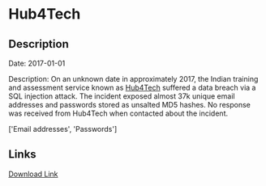 # Hub4Tech

## Description

Date: 2017-01-01

Description:
On an unknown date in approximately 2017, the Indian training and assessment service known as <a href="https://www.forumcommunity.net/" target="_blank" rel="noopener">Hub4Tech</a> suffered a data breach via a SQL injection attack. The incident exposed almost 37k unique email addresses and passwords stored as unsalted MD5 hashes. No response was received from Hub4Tech when contacted about the incident.


['Email addresses', 'Passwords']

## Links

[Download Link](https://link-to.net/1229997/71.5913917844554/dynamic/?r=aHR0cHM6Ly93d3cubWVkaWFmaXJlLmNvbS92aWV3L3RiVmVzdVlzV3pOTW1WOS9odWI0dGVjaC5jb20vZmlsZQ==)